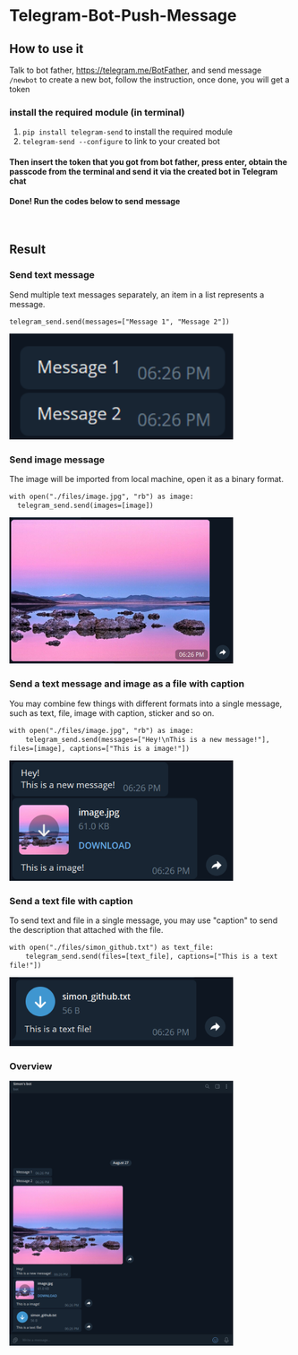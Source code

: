 # Telegram-Bot-Push-Message
## How to use it
Talk to bot father, https://telegram.me/BotFather, and send message `/newbot` to create a new bot, follow the instruction, once done, you will get a token
### install the required module (in terminal)
1. `pip install telegram-send` to install the required module
2. `telegram-send --configure` to link to your created bot
#### Then insert the token that you got from bot father, press enter, obtain the passcode from the terminal and send it via the created bot in Telegram chat
#### Done! Run the codes below to send message

<br>

## Result
### Send text message
Send multiple text messages separately, an item in a list represents a message.
```
telegram_send.send(messages=["Message 1", "Message 2"])
```
<img src="readme_imgs/1.png" width="400">

<br>

### Send image message
The image will be imported from local machine, open it as a binary format.
```
with open("./files/image.jpg", "rb") as image:
  telegram_send.send(images=[image])
```
<img src="readme_imgs/2.png" width="400">

<br>

### Send a text message and image as a file with caption
You may combine few things with different formats into a single message, such as text, file, image with caption, sticker and so on.
```
with open("./files/image.jpg", "rb") as image:
    telegram_send.send(messages=["Hey!\nThis is a new message!"], files=[image], captions=["This is a image!"])
```
<img src="readme_imgs/3.png" width="400">

<br>

### Send a text file with caption
To send text and file in a single message, you may use "caption" to send the description that attached with the file.
```
with open("./files/simon_github.txt") as text_file:
    telegram_send.send(files=[text_file], captions=["This is a text file!"])
```
<img src="readme_imgs/4.png" width="400">

<br>

### Overview
<img src="readme_imgs/0.png" width="400">
